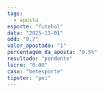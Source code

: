 ```yaml
---
tags:
  - aposta
esporte: "futebol"
data: "2025-11-01"
odd: "9.7"
valor_apostado: "1"
porcentagem_da_aposta: "0.5%"
resultado: "pendente"
lucro: "0.00"
casa: "betesporte"
tipster: "pei"
---
```

